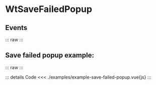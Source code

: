<script setup>
import Docs from './wt-save-failed-popup.vue';
import ExampleSaveFailedPopup from './examples/example-save-failed-popup.vue';
</script>

# WtSaveFailedPopup

## Events

::: raw
<Docs />
:::

## Save failed popup example:

::: raw
<ExampleSaveFailedPopup />
:::

::: details Code
<<< ./examples/example-save-failed-popup.vue{js}
:::
